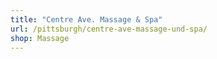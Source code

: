 ```yaml
---
title: "Centre Ave. Massage & Spa"
url: /pittsburgh/centre-ave-massage-und-spa/
shop: Massage
---
```


